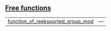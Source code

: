 
## [Free functions](./foreign_package-foreign_module-foreign_inner_mod_with_group-free_functions.md)

| | |
|:---|:---|
| [function_of_reeksported_group_mod](./foreign_package-foreign_module-foreign_inner_mod_with_group-function_of_reeksported_group_mod.md) | — |
